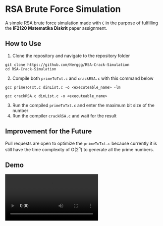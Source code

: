 # RSA Brute Force Simulation

A simple RSA brute force simulation made with `C` in the purpose of fulfilling the **IF2120 Matematika Diskrit** paper assignment.

## How to Use

1. Clone the repository and navigate to the repository folder
```
git clone https://github.com/Nerggg/RSA-Crack-Simulation
cd RSA-Crack-Simulation
```
2. Compile both `primeToTxt.c` and `crackRSA.c` with this command below
```
gcc primeToTxt.c dinList.c -o <executeable_name> -lm
```
```
gcc crackRSA.c dinList.c -o <executeable_name>
```
3. Run the compiled `primeToTxt.c` and enter the maximum bit size of the number
4. Run the compiler `crackRSA.c` and wait for the result

## Improvement for the Future

Pull requests are open to optimize the `primeToTxt.c` because currently it is still have the time complexity of O(2<sup>n</sup>) to generate all the prime numbers.

## Demo
<video src="demo.mp4" controls title="Title"></video>
